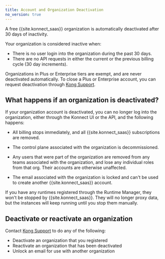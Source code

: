 ```yaml
---
title: Account and Organization Deactivation
no_version: true
---
```


A free {{site.konnect_saas}} organization is automatically deactivated after 30
days of inactivity.

Your organization is considered inactive when:
* There is no user login into the organization during the past 30 days.
* There are no API requests in either the current or the previous billing cycle
(30 day increments).

Organizations in Plus or Enterprise tiers are exempt, and are never deactivated
automatically. To close a Plus or Enterprise account, you can
request deactivation through [Kong Support](https://support.konghq.com/).

## What happens if an organization is deactivated?

If your organization account is deactivated, you can no longer log into the
organization, either through the Konnect UI or the API, and the following happens:

* All billing stops immediately, and all {{site.konnect_saas}} subscriptions
are removed.

* The control plane associated with the organization is decommissioned.

* Any users that were part of the organization are removed from any teams
associated with the organization, and lose any individual roles from that org.
Their accounts are otherwise unaffected.

* The email associated with the organization is locked and can't be used to
create another {{site.konnect_saas}} account.

If you have any runtimes registered through the Runtime Manager, they won't be
stopped by {{site.konnect_saas}}. They will no longer proxy data, but the
instances will keep running until you stop them manually.

## Deactivate or reactivate an organization

Contact [Kong Support](https://support.konghq.com/) to do any of the following:
* Deactivate an organization that you registered
* Reactivate an organization that has been deactivated
* Unlock an email for use with another organization
